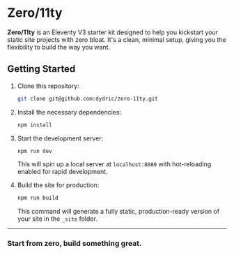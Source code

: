 # Zero/11ty

**Zero/11ty** is an Eleventy V3 starter kit designed to help you kickstart your static site projects with zero bloat. It's a clean, minimal setup, giving you the flexibility to build the way you want.

## Getting Started

1. Clone this repository:

    ```bash
    git clone git@github.com:dydric/zero-11ty.git
    ```

2. Install the necessary dependencies:

    ```bash
    npm install
    ```

3. Start the development server:

    ```bash
    npm run dev
    ```

    This will spin up a local server at `localhost:8080` with hot-reloading enabled for rapid development.

4. Build the site for production:

    ```bash
    npm run build
    ```

    This command will generate a fully static, production-ready version of your site in the `_site` folder.

-------

### Start from zero, build something great.
